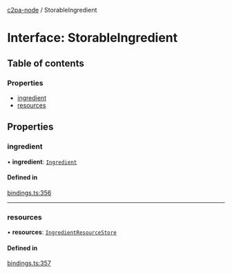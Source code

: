 [c2pa-node](../README.md) / StorableIngredient

# Interface: StorableIngredient

## Table of contents

### Properties

- [ingredient](StorableIngredient.md#ingredient)
- [resources](StorableIngredient.md#resources)

## Properties

### ingredient

• **ingredient**: [`Ingredient`](types.Ingredient.md)

#### Defined in

[bindings.ts:356](https://github.com/contentauth/c2pa-node/blob/e77ed14/js-src/bindings.ts#L356)

___

### resources

• **resources**: [`IngredientResourceStore`](../README.md#ingredientresourcestore)

#### Defined in

[bindings.ts:357](https://github.com/contentauth/c2pa-node/blob/e77ed14/js-src/bindings.ts#L357)
